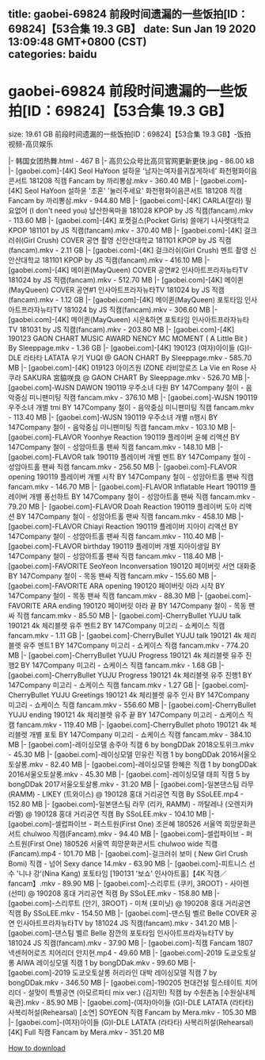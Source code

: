 
title: gaobei-69824 前段时间遗漏的一些饭拍[ID：69824]【53合集 19.3 GB】
date: Sun Jan 19 2020 13:09:48 GMT+0800 (CST)    
categories: baidu
---

# gaobei-69824 前段时间遗漏的一些饭拍[ID：69824]【53合集 19.3 GB】
size: 19.61 GB
 前段时间遗漏的一些饭拍[ID：69824]【53合集 19.3 GB】-饭拍视频-高贝娱乐
 
|- 韩国女团热舞.html - 467 B
|- 高贝公众号比高贝官网更新更快.jpg - 86.00 kB
|- [gaobei.com]-[4K] Seol HaYoon 설하윤 '남자는여자를귀찮게하네' 화천평화이음콘서트 181208 직캠 Fancam by 까리뽕삼.mkv - 360.40 MB
|- [gaobei.com]-[4K] Seol HaYoon 설하윤 '초혼' '눌러주세요' 화천평화이음콘서트 181208 직캠 Fancam by 까리뽕삼.mkv - 944.80 MB
|- [gaobei.com]-[4K] CARLA(칼라) 필요없어 (I don't need you) 남산한옥마을 181028 KPOP by JS 직캠(fancam).mkv - 113.60 MB
|- [gaobei.com]-[4K] 포켓걸스(Pocket Girls) 쓸애기 나사렛대학교 KPOP 181101 by JS 직캠(fancam).mkv - 370.40 MB
|- [gaobei.com]-[4K] 걸크러쉬(Girl Crush) COVER 공연 촬영 신안산대학교 181101 KPOP by JS 직캠(fancam).mkv - 2.11 GB
|- [gaobei.com]-[4K] 걸크러쉬(Girl Crush) 멘트 촬영 신안산대학교 181101 KPOP by JS 직캠(fancam).mkv - 416.10 MB
|- [gaobei.com]-[4K] 메이퀸(MayQueen) COVER 공연#2 인사아트프라자뉴타TV 181024 by JS 직캠(fancam).mkv - 512.70 MB
|- [gaobei.com]-[4K] 메이퀸(MayQueen) COVER 공연#1 인사아트프라자뉴타TV 181024 by JS 직캠(fancam).mkv - 1.12 GB
|- [gaobei.com]-[4K] 메이퀸(MayQueen) 포토타임 인사아트프라자뉴타TV 181024 by JS 직캠(fancam).mkv - 306.60 MB
|- [gaobei.com]-[4K] 메이퀸(MayQueen) 시은&하연 포토타임 인사아트프라자뉴타TV 181031 by JS 직캠(fancam).mkv - 203.80 MB
|- [gaobei.com]-[4K] 190123 GAON CHART MUSIC AWARD NENCY MC MOMENT ( A Little Bit ) By Sleeppage.mkv - 1.36 GB
|- [gaobei.com]-[4K] 190123 (여자)아이들 (G)I-DLE 라타타 LATATA 우기 YUQI @ GAON CHART By Sleeppage.mkv - 585.70 MB
|- [gaobei.com]-[4K] 019123 아이즈원 IZONE 라비앙로즈 La Vie en Rose 사쿠라 SAKURA 宮脇咲良 @ GAON CHART By Sleeppage.mkv - 526.70 MB
|- [gaobei.com]-WJSN DAWON 190119 우주소녀 다원 BY 147Company 철이 - 음악중심 미니팬미팅 직캠 fancam.mkv - 376.10 MB
|- [gaobei.com]-WJSN 190119 우주소녀 개별 tmi BY 147Company 철이 - 음악중심 미니팬미팅 직캠 fancam.mkv - 113.40 MB
|- [gaobei.com]-WJSN 190119 우주소녀 개별 n행시 BY 147Company 철이 - 음악중심 미니팬미팅 직캠 fancam.mkv - 103.10 MB
|- [gaobei.com]-FLAVOR Yoonhye Reaction 190119 플레이버 윤혜 리액션 BY 147Company 철이 - 성암아트홀 팬싸 직캠 fancam.mkv - 148.10 MB
|- [gaobei.com]-FLAVOR talk 190119 플레이버 개별 멘트 BY 147Company 철이 - 성암아트홀 팬싸 직캠 fancam.mkv - 256.50 MB
|- [gaobei.com]-FLAVOR opening 190119 플레이버 개별 시작 BY 147Company 철이 - 성암아트홀 팬싸 직캠 fancam.mkv - 146.70 MB
|- [gaobei.com]-FLAVOR Inflatable Heart 190119 플레이버 개별 풍선하트 BY 147Company 철이 - 성암아트홀 팬싸 직캠 fancam.mkv - 79.20 MB
|- [gaobei.com]-FLAVOR Doah Reaction 190119 플레이버 도아 리액션 BY 147Company 철이 - 성암아트홀 팬싸 직캠 fancam.mkv - 458.10 MB
|- [gaobei.com]-FLAVOR Chiayi Reaction 190119 플레이버 지아이 리액션 BY 147Company 철이 - 성암아트홀 팬싸 직캠 fancam.mkv - 110.40 MB
|- [gaobei.com]-FLAVOR birthday 190119 플레이버 개별 지아이생일 BY 147Company 철이 - 성암아트홀 팬싸 직캠 fancam.mkv - 118.40 MB
|- [gaobei.com]-FAVORITE SeoYeon Inconversation 190120 페이버릿 서연 대화중 BY 147Company 철이 - 목동 팬싸 직캠 fancam.mkv - 155.60 MB
|- [gaobei.com]-FAVORITE ARA opening 190120 페이버릿 아라 시작 BY 147Company 철이 - 목동 팬싸 직캠 fancam.mkv - 88.30 MB
|- [gaobei.com]-FAVORITE ARA ending 190120 페이버릿 아라 끝 BY 147Company 철이 - 목동 팬싸 직캠 fancam.mkv - 85.50 MB
|- [gaobei.com]-CherryBullet YUJU talk 190121 4k 체리블렛 유주 멘트2 BY 147Company 미고리 - 쇼케이스 직캠 fancam.mkv - 1.11 GB
|- [gaobei.com]-CherryBullet YUJU talk 190121 4k 체리블렛 유주 멘트1 BY 147Company 미고리 - 쇼케이스 직캠 fancam.mkv - 774.20 MB
|- [gaobei.com]-CherryBullet YUJU Progress 190121 4k 체리블렛 유주 진행2 BY 147Company 미고리 - 쇼케이스 직캠 fancam.mkv - 1.68 GB
|- [gaobei.com]-CherryBullet YUJU Progress 190121 4k 체리블렛 유주 진행1 BY 147Company 미고리 - 쇼케이스 직캠 fancam.mkv - 1.27 GB
|- [gaobei.com]-CherryBullet YUJU Greetings 190121 4k 체리블렛 유주 인사 BY 147Company 미고리 - 쇼케이스 직캠 fancam.mkv - 556.60 MB
|- [gaobei.com]-CherryBullet YUJU ending 190121 4k 체리블렛 유주 끝 BY 147Company 미고리 - 쇼케이스 직캠 fancam.mkv - 119.40 MB
|- [gaobei.com]-CherryBullet photo 190121 4k 체리블렛 개별 포토 BY 147Company 미고리 - 쇼케이스 직캠 fancam.mkv - 384.10 MB
|- [gaobei.com]-레이싱모델 송주아 직캠 6 by bongDDak 2018오토위크.mkv - 45.30 MB
|- [gaobei.com]-레이싱모델 민유린 직캠 1 by bongDDak 2016서울오토살롱.mkv - 82.40 MB
|- [gaobei.com]-레이싱모델 한혜은 직캠 1 by bongDDak 2016서울오토살롱.mkv - 45.30 MB
|- [gaobei.com]-레이싱모델 태희 직캠 5 by bongDDak 2017서울오토살롱.mkv - 31.20 MB
|- [gaobei.com]-일본댄스팀 라무 (RAMM) - LIKEY (트와이스) @ 190128 홍대 거리공연 직캠 By SSoLEE.mp4 - 152.80 MB
|- [gaobei.com]-일본댄스팀 라무 (리카, RAMM) - 까탈레나 (오렌지캬라멜) @ 190128 홍대 거리공연 직캠 By SSoLEE.mkv - 104.10 MB
|- [gaobei.com]-셀럽파이브 - 퍼스트원(First One) 조은혜 180526 서울역 희망문화콘서트 chulwoo 직캠(Fancam).mkv - 94.40 MB
|- [gaobei.com]-셀럽파이브 - 퍼스트원(First One) 180526 서울역 희망문화콘서트 chulwoo wide 직캠(Fancam).mp4 - 101.70 MB
|- [gaobei.com]-걸크러쉬 보미 ( New Girl Crush Bomi) 직캠 - 넘어   Sexy dance 14.mkv - 63.90 MB
|- [gaobei.com]-피트니스 선수 '니나 강'(Nina Kang) 포토타임 [190131 '보쇼' 인사아트홀]【4K 직캠／fancam】.mkv - 89.90 MB
|- [gaobei.com]-스리루트 (쿠키, 3ROOT) - 사이렌 (선미) @ 190208 홍대 거리공연 직캠 By SSoLEE.mkv - 158.80 MB
|- [gaobei.com]-스리루트 (안기, 3ROOT) - 미쳐 (포미닛) @ 190208 홍대 거리공연 직캠 By SSoLEE.mkv - 154.50 MB
|- [gaobei.com]-댄스팀 벨르 Belle COVER 공연 인사아트프라자뉴타TV by 181024 JS 직캠(fancam).mkv - 341.20 MB
|- [gaobei.com]-댄스팀 벨르 Belle 잠깐의 포토타임 인사아트프라자뉴타TV by 181024 JS 직캠(fancam).mkv - 37.90 MB
|- [gaobei.com]-직캠 Fancam 1807 넥센허어로즈 치어리더 안지현.mp4 - 49.60 MB
|- [gaobei.com]-2019 도쿄오토살롱 AIWA 레이싱모델 직캠 1 by bongDDak.mkv - 99.60 MB
|- [gaobei.com]-2019 도쿄오토살롱 허리라인 대박 레이싱모델 직캠 7 by bongDDak.mkv - 346.50 MB
|- [gaobei.com]-190205 현대건설 힐스테이트 치어리더 - 설맞이 특별공연 (아모르파티 mix ver.) (김지민) 직캠 by 수원촌놈 [수원실내체육관].mkv - 85.90 MB
|- [gaobei.com]-(여자)아이들 (G)I-DLE LATATA (라타타) 사복리허설(Rehearsal) [소연] SOYEON 직캠 Fancam by Mera.mkv - 105.30 MB
|- [gaobei.com]-(여자)아이들 (G)I-DLE LATATA (라타타) 사복리허설(Rehearsal) [4K] Full 직캠 Fancam by Mera.mkv - 351.20 MB

[How to download](https://bpcam.bemobtrk.com/go/2ceec3aa-1ca2-46d6-b9ff-aaa5c184517c?jno=48)